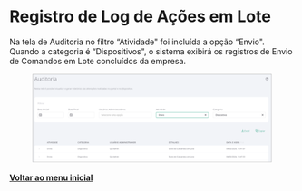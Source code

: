 # Registro de Log de Ações em Lote

Na tela de Auditoria no filtro “Atividade" foi incluída a opção “Envio". Quando a categoria é “Dispositivos", o sistema exibirá os registros de Envio de Comandos em Lote concluídos da empresa. &#x20;

<figure><img src="../../../.gitbook/assets/image (170).png" alt=""><figcaption></figcaption></figure>

[**Voltar ao menu inicial** ](./)
